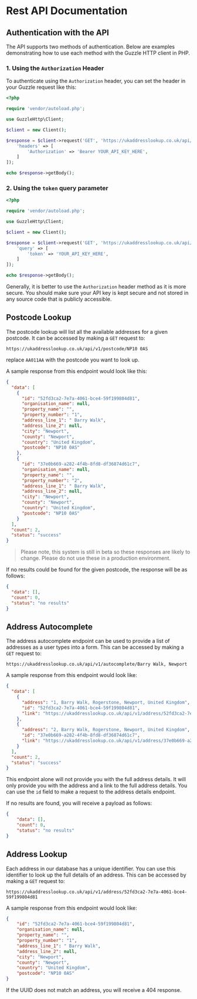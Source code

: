 # Rest API Documentation

## Authentication with the API

The API supports two methods of authentication. Below are examples demonstrating how to use each method with the Guzzle
HTTP client in PHP.

### 1. Using the `Authorization` Header

To authenticate using the `Authorization` header, you can set the header in your Guzzle request like this:

```php
<?php

require 'vendor/autoload.php';

use GuzzleHttp\Client;

$client = new Client();

$response = $client->request('GET', 'https://ukaddresslookup.co.uk/api/v1/postcode/AA011AA', [
    'headers' => [
        'Authorization' => 'Bearer YOUR_API_KEY_HERE',
    ]
]);

echo $response->getBody();
```

### 2. Using the `token` query parameter

```php
<?php

require 'vendor/autoload.php';

use GuzzleHttp\Client;

$client = new Client();

$response = $client->request('GET', 'https://ukaddresslookup.co.uk/api/v1/postcode/AA011AA', [
    'query' => [
        'token' => 'YOUR_API_KEY_HERE',
    ]
]);

echo $response->getBody();
```

Generally, it is better to use the `Authorization` header method as it is more secure. You should make sure your API key
is kept secure and not stored in any source code that is publicly accessible.

## Postcode Lookup

The postcode lookup will list all the available addresses for a given postcode. It can be accessed by making a `GET`
request to:

```http
https://ukaddresslookup.co.uk/api/v1/postcode/NP10 0AS
```

replace `AA011AA` with the postcode you want to look up.

A sample response from this endpoint would look like this:

```json
{
  "data": [
    {
      "id": "52fd3ca2-7e7a-4061-bce4-59f199804d81",
      "organisation_name": null,
      "property_name": "",
      "property_number": "1",
      "address_line_1": " Barry Walk",
      "address_line_2": null,
      "city": "Newport",
      "county": "Newport",
      "country": "United Kingdom",
      "postcode": "NP10 0AS"
    },
    {
      "id": "37e0b669-a282-4f4b-8fd8-df36874d61c7",
      "organisation_name": null,
      "property_name": "",
      "property_number": "2",
      "address_line_1": " Barry Walk",
      "address_line_2": null,
      "city": "Newport",
      "county": "Newport",
      "country": "United Kingdom",
      "postcode": "NP10 0AS"
    }
  ],
  "count": 2,
  "status": "success"
}
```

> Please note, this system is still in beta so these responses are likely to change. Please do not use these
> in a production environment.

If no results could be found for the given postcode, the response will be as follows:

```json
{
  "data": [],
  "count": 0,
  "status": "no results"
}
```

## Address Autocomplete

The address autocomplete endpoint can be used to provide a list of addresses as a user types into a form. This can be
accessed by making a `GET` request to:

```http
https://ukaddresslookup.co.uk/api/v1/autocomplete/Barry Walk, Newport
```

A sample response from this endpoint would look like:

```json
{
  "data": [
    {
      "address": "1, Barry Walk, Rogerstone, Newport, United Kingdom",
      "id": "52fd3ca2-7e7a-4061-bce4-59f199804d81",
      "link": "https://ukaddresslookup.co.uk/api/v1/address/52fd3ca2-7e7a-4061-bce4-59f199804d81"
    },
    {
      "address": "2, Barry Walk, Rogerstone, Newport, United Kingdom",
      "id": "37e0b669-a282-4f4b-8fd8-df36874d61c7",
      "link": "https://ukaddresslookup.co.uk/api/v1/address/37e0b669-a282-4f4b-8fd8-df36874d61c7"
    }
  ],
  "count": 2,
  "status": "success"
}
```

This endpoint alone will not provide you with the full address details. It will only provide you with the address
and a link to the full address details. You can use the `id` field to make a request to the address details endpoint.

If no results are found, you will receive a payload as follows:

```json
{
    "data": [],
    "count": 0,
    "status": "no results"
}
```

## Address Lookup

Each address in our database has a unique identifier. You can use this identifier to look up the full details of an
address. This can be accessed by making a `GET` request to:

```http
https://ukaddresslookup.co.uk/api/v1/address/52fd3ca2-7e7a-4061-bce4-59f199804d81
```

A sample response from this endpoint would look like:

```json
{
    "id": "52fd3ca2-7e7a-4061-bce4-59f199804d81",
    "organisation_name": null,
    "property_name": "",
    "property_number": "1",
    "address_line_1": " Barry Walk",
    "address_line_2": null,
    "city": "Newport",
    "county": "Newport",
    "country": "United Kingdom",
    "postcode": "NP10 0AS"
}
```

If the UUID does not match an address, you will receive a 404 response.
